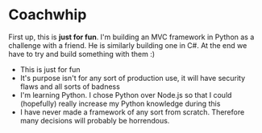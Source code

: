 Coachwhip
=========

First up, this is **just for fun**. I'm building an MVC framework in Python as a challenge with a friend. He is similarly building one in C#. At the end we have to try and build something with them :)

- This is just for fun
- It's purpose isn't for any sort of production use, it will have security flaws and all sorts of badness
- I'm learning Python. I chose Python over Node.js so that I could (hopefully) really increase my Python knowledge during this
- I have never made a framework of any sort from scratch. Therefore many decisions will probably be horrendous. 
